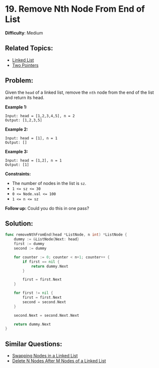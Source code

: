 # 19. Remove Nth Node From End of List

**Difficulty**: Medium

## Related Topics:

- [Linked List](https://leetcode.com/tag/linked-list/)
- [Two Pointers](https://leetcode.com/tag/two-pointers/)

## Problem:

Given the `head` of a linked list, remove the `nth` node from the end of the list and return its head.

**Example 1:**

```
Input: head = [1,2,3,4,5], n = 2
Output: [1,2,3,5]
```

**Example 2:**

```
Input: head = [1], n = 1
Output: []
```

**Example 3:**

```
Input: head = [1,2], n = 1
Output: [1]
```

**Constraints:**

- The number of nodes in the list is `sz`.
- `1 <= sz <= 30`
- `0 <= Node.val <= 100`
- `1 <= n <= sz`

**Follow up:** Could you do this in one pass?

## Solution:

```go
func removeNthFromEnd(head *ListNode, n int) *ListNode {
	dummy := &ListNode{Next: head}
	first := dummy
	second := dummy

	for counter := 0; counter < n+1; counter++ {
		if first == nil {
			return dummy.Next
		}

		first = first.Next
	}

	for first != nil {
		first = first.Next
		second = second.Next
	}

	second.Next = second.Next.Next

	return dummy.Next
}
```

## Similar Questions:

- [Swapping Nodes in a Linked List](https://github.com/ju-popov/leetcode.com/tree/main/problems/swapping-nodes-in-a-linked-list/)
- [Delete N Nodes After M Nodes of a Linked List](https://github.com/ju-popov/leetcode.com/tree/main/problems/delete-n-nodes-after-m-nodes-of-a-linked-list/)
